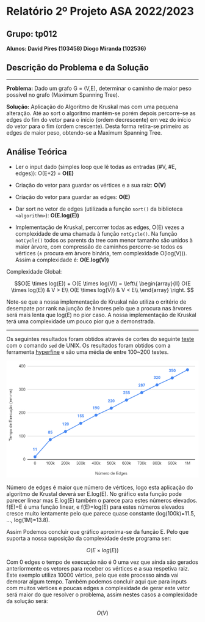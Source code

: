 # Relatório 2º Projeto ASA 2022/2023 

## Grupo: tp012

**Alunos: David Pires (103458) Diogo Miranda (102536)**

## Descrição do Problema e da Solução

***

**Problema:** Dado um grafo G = (V,E), determinar o caminho de maior peso possível no grafo (Maximum Spanning Tree).

**Solução:** Aplicação do Algoritmo de Kruskal mas com uma pequena alteração. Até ao sort o algoritmo mantém-se porém depois percorre-se as edges do fim do vetor para o início (ordem decrescente) em vez do início do vetor para o fim (ordem crescente). Desta forma retira-se primeiro as edges de maior peso, obtendo-se a Maximum Spanning Tree.


## Análise Teórica

- Ler o input dado (simples loop que lê todas as entradas (#V, #E, edges)): O(E+2) = **O(E)**

- Criação do vetor para guardar os vértices e a sua raiz: **O(V)**

- Criação do vetor para guardar as edges: **O(E)**

- Dar sort no vetor de edges (utilizada a função `sort()` da biblioteca `<algorithm>`): **O(E.log(E))**

- Implementação de Kruskal, percorrer todas as edges, O(E) vezes a complexidade de uma chamada à função `notCycle()`. Na função `notCycle()` todos os parents da tree com menor tamanho são unidos à maior àrvore, com compressão de caminhos percorre-se todos os vértices (± procura em àrvore binária, tem complexidade O(log(V))). Assim a complexidade é: **O(E.log(V))**

Complexidade Global:

$$O(E \times log(E)) + O(E \times log(V)) = 
\left\{
\begin{array}{ll}
      O(E \times log(E)) & V > E\\
      O(E \times log(V)) & V < E\\
\end{array} 
\right.
$$

Note-se que a nossa implementação de Kruskal não utiliza o critério de desempate por rank na junção de àrvores pelo que a procura nas àrvores será mais lenta que log(E) no pior caso. A nossa implementação de Kruskal terá uma complexidade um pouco pior que a demonstrada.

***

Os seguintes resultados foram obtidos através de cortes do seguinte [teste](https://github.com/Dacops/ASA/blob/main/Projeto2/input.txt) com o comando `sed` de UNIX. Os resultados foram obtidos com a ferramenta [hyperfine](https://github.com/sharkdp/hyperfine) e são uma média de entre 100~200 testes.

![](./Resources/Kruskal.png)

Número de edges é maior que número de vértices, logo esta aplicação do algoritmo de Krustal deverá ser E.log(E). No gráfico esta função pode parecer linear mas E.log(E) também o parece para estes números elevados. f(E)=E é uma função linear, e f(E)=log(E) para estes números elevados cresce muito lentamente pelo que parece quase constante (log(100k)=11.5, ..., log(1M)=13.8).

Assim Podemos concluir que gráfico aproxima-se da função E. Pelo que suporta a nossa suposição da complexidade deste programa ser:

$$O(E \times log(E))$$

Com 0 edges o tempo de execução não é 0 uma vez que ainda são gerados anteriormente os vetores para receber os vértices e a sua respetiva raiz. Este exemplo utiliza 10000 vértice, pelo que este processo ainda vai demorar algum tempo. Também podemos concluir aqui que para inputs com muitos vértices e poucas edges a complexidade de gerar este vetor será maior do que resolver o problema, assim nestes casos a complexidade da solução será: 

$$O(V)$$
